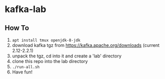 # kafka-lab

## How To

1. `apt install tmux openjdk-8-jdk`
2. download kafka tgz from https://kafka.apache.org/downloads (current 2.12-2.2.1)
3. unpack the tgz, cd into it and create a 'lab' directory
4. clone this repo into the lab directory
5. `./run-all.sh`
6. Have fun!